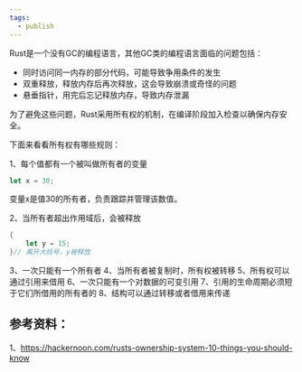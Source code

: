 ```yaml
---
tags:
  - publish
---
```


Rust是一个没有GC的编程语言，其他GC类的编程语言面临的问题包括：
- 同时访问同一内存的部分代码，可能导致争用条件的发生
- 双重释放，释放内存后再次释放，这会导致崩溃或奇怪的问题
- 悬垂指针，用完后忘记释放内存，导致内存泄漏

为了避免这些问题，Rust采用所有权的机制，在编译阶段加入检查以确保内存安全。

下面来看看所有权有哪些规则：

1、每个值都有一个被叫做所有者的变量
```rust
let x = 30;
```
变量x是值30的所有者，负责跟踪并管理该数值。

2、当所有者超出作用域后，会被释放

```rust
{
	let y = 15;
}// 离开大括号，y被释放
```

3、一次只能有一个所有者
4、当所有者被复制时，所有权被转移
5、所有权可以通过引用来借用
6、一次只能有一个对数据的可变引用
7、引用的生命周期必须短于它们所借用的所有者的
8、结构可以通过转移或者借用来传递

## 参考资料：
1、https://hackernoon.com/rusts-ownership-system-10-things-you-should-know
